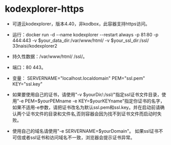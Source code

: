 # kodexplorer-https

* 可道云kodexplorer，版本4.40，非kodbox，此容器支持https访问。

* 运行：docker run -d --name kodexplorer --restart always -p 81:80 -p 444:443 -v $your_data_dir:/var/www/html/ -v $your_ssl_dir:/ssl/ 33naisi/kodexplorer2

* 持久性数据：/var/www/html/ /ssl/。

* 端口：80 443。

* 变量： SERVERNAME="localhost.localdomain" PEM="ssl.pem" KEY="ssl.key"

* 如果要使用自己的证书，请使用"-v $yourDir/:/ssl/"指定ssl证书文件目录，使用"-e PEM=$yourPEMname -e KEY=$yourKEYname"指定你证书的名字，如果不适用-e参数，请把证书改名为默认ssl.pem和ssl.key。并在启动前请确认两个证书文件的目录和文件名,否则容器会因为找不到证书文件而启动时失败。

* 使用自己的域名请使用"-e SERVERNAME=$yourDomain"。 如果ssl证书不可信或者ssl证书和访问域名不一致，浏览器会提示证书异常。
